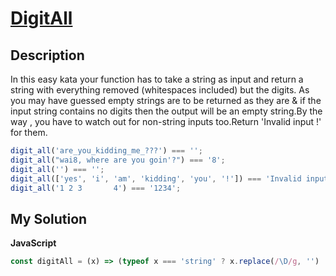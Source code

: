 # [DigitAll](https://www.codewars.com/kata/57eead3b5f79f6d977001fb7)

## Description

In this easy kata your function has to take a string as input and return a string with everything removed (whitespaces included) but the digits. As you may have guessed empty strings are to be returned as they are & if the input string contains no digits then the output will be an empty string.By the way , you have to watch out for non-string inputs too.Return 'Invalid input !' for them.

```js
digit_all('are_you_kidding_me_???') === '';
digit_all("wai8, where are you goin'?") === '8';
digit_all('') === '';
digit_all(['yes', 'i', 'am', 'kidding', 'you', '!']) === 'Invalid input !';
digit_all('1 2 3       4') === '1234';
```

## My Solution

**JavaScript**

```js
const digitAll = (x) => (typeof x === 'string' ? x.replace(/\D/g, '') : 'Invalid input !');
```
